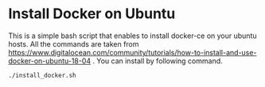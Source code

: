 # Install Docker on Ubuntu

This is a simple bash script that enables to install docker-ce on your ubuntu hosts. All the commands are taken from https://www.digitalocean.com/community/tutorials/how-to-install-and-use-docker-on-ubuntu-18-04 . You can install by following command.

```bash
./install_docker.sh
```
